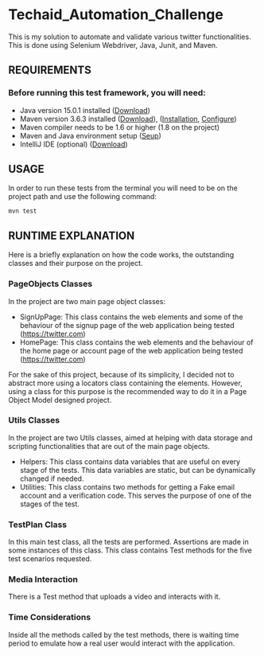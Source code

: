 # Techaid_Automation_Challenge
This is my solution to automate and validate various twitter functionalities. This is done using Selenium Webdriver, Java, Junit, and Maven.

## REQUIREMENTS
### Before running this test framework, you will need:
* Java version 15.0.1 installed ([Download](https://www.java.com/en/download/))
* Maven version 3.6.3 installed ([Download](https://maven.apache.org/download.cgi)), ([Installation](https://maven.apache.org/install.html), [Configure](https://maven.apache.org/configure.html))
* Maven compiler needs to be 1.6 or higher (1.8 on the project)
* Maven and Java environment setup ([Seup](https://www.tutorialspoint.com/maven/maven_environment_setup.htm))
* IntelliJ IDE (optional) ([Download](https://www.jetbrains.com/idea/download/))


## USAGE

In order to run these tests from the terminal you will need to be on the project path and use the following command:
```shell
mvn test
```

## RUNTIME EXPLANATION

Here is a briefly explanation on how the code works, the outstanding classes and their purpose on the project.

### PageObjects Classes
In the project are two main page object classes:
* SignUpPage: This class contains the web elements and some of the behaviour of the signup page of the web application being tested (https://twitter.com)
* HomePage: This class contains the web elements and the behaviour of the home page or account page of the web application being tested (https://twitter.com)

For the sake of this project, because of its simplicity, I decided not to abstract more using a locators class containing the elements. However, using a class for this purpose is the recommended way to do it in a Page Object Model designed project.

### Utils Classes
In the project are two Utils classes, aimed at helping with data storage and scripting functionalities that are out of the main page objects.
* Helpers: This class contains data variables that are useful on every stage of the tests. This data variables are static, but can be dynamically changed if needed.
* Utilities: This class contains two methods for getting a Fake email account and a verification code. This serves the purpose of one of the stages of the test.


### TestPlan Class
In this main test class, all the tests are performed. Assertions are made in some instances of this class.
This class contains Test methods for the five test scenarios requested.

### Media Interaction
There is a Test method that uploads a video and interacts with it.

### Time Considerations
Inside all the methods called by the test methods, there is waiting time period to emulate how a real user would interact with the application.
